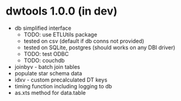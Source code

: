 # dwtools 1.0.0 (in dev)

* db simplified interface
  * TODO: use ETLUtils package
  * tested on csv (default if db conns not provided)
  * tested on SQLite, postgres (should works on any DBI driver)
  * TODO: test ODBC
  * TODO: couchdb
* joinbyv - batch join tables
* populate star schema data
* idxv - custom precalculated DT keys
* timing function including logging to db
* as.xts method for data.table

